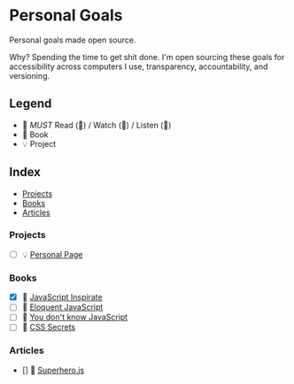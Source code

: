 # Personal Goals

Personal goals made open source.

Why? Spending the time to get shit done. I'm open sourcing these goals for accessibility across computers I use, transparency, accountability, and versioning.

## Legend

-  :muscle: *MUST* Read (📄) / Watch (🎥) / Listen (🎼)
-  :closed_book: Book
-  :bulb:  Project

## Index

- [Projects](#projects)
- [Books](#books)
- [Articles](#articles)

### Projects

- [ ] :bulb: [Personal Page](https://letzgar.github.io/)

### Books

- [X] :closed_book: [JavaScript Inspírate](https://leanpub.com/javascript-inspirate)
- [ ] :closed_book: [Eloquent JavaScript](http://eloquentjavascript.net)
- [ ] :closed_book: [You don't know JavaScript](http://search.oreilly.com/?i=1;q=You+Don%27t+Know+JS;q1=Books;x=0;x1=t1;y=0&act=fc_contenttype_Books)
- [ ] :closed_book: [CSS Secrets](http://shop.oreilly.com/product/0636920031123.do)

### Articles

- [] :page_facing_up: [Superhero.js](http://superherojs.com/)